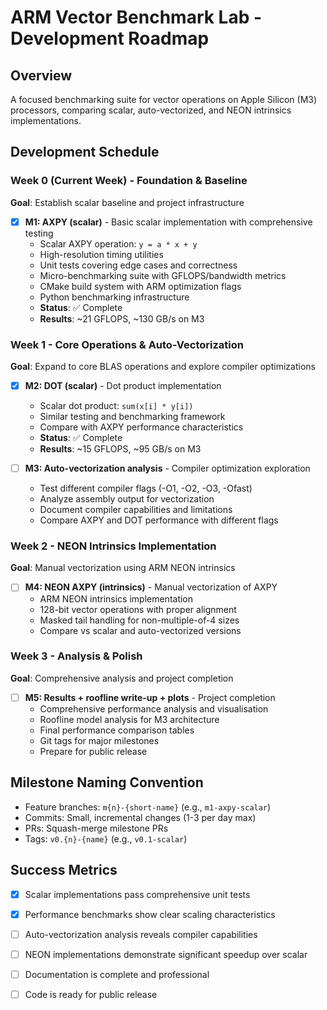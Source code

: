 # ARM Vector Benchmark Lab - Development Roadmap

## Overview
A focused benchmarking suite for vector operations on Apple Silicon (M3) processors, comparing scalar, auto-vectorized, and NEON intrinsics implementations.

## Development Schedule

### Week 0 (Current Week) - Foundation & Baseline
**Goal**: Establish scalar baseline and project infrastructure

- [x] **M1: AXPY (scalar)** - Basic scalar implementation with comprehensive testing
  - Scalar AXPY operation: `y = a * x + y`
  - High-resolution timing utilities
  - Unit tests covering edge cases and correctness
  - Micro-benchmarking suite with GFLOPS/bandwidth metrics
  - CMake build system with ARM optimization flags
  - Python benchmarking infrastructure
  - **Status**: ✅ Complete
  - **Results**: ~21 GFLOPS, ~130 GB/s on M3

### Week 1 - Core Operations & Auto-Vectorization
**Goal**: Expand to core BLAS operations and explore compiler optimizations

- [x] **M2: DOT (scalar)** - Dot product implementation
  - Scalar dot product: `sum(x[i] * y[i])`
  - Similar testing and benchmarking framework
  - Compare with AXPY performance characteristics
  - **Status**: ✅ Complete
  - **Results**: ~15 GFLOPS, ~95 GB/s on M3

- [ ] **M3: Auto-vectorization analysis** - Compiler optimization exploration
  - Test different compiler flags (-O1, -O2, -O3, -Ofast)
  - Analyze assembly output for vectorization
  - Document compiler capabilities and limitations
  - Compare AXPY and DOT performance with different flags

### Week 2 - NEON Intrinsics Implementation
**Goal**: Manual vectorization using ARM NEON intrinsics

- [ ] **M4: NEON AXPY (intrinsics)** - Manual vectorization of AXPY
  - ARM NEON intrinsics implementation
  - 128-bit vector operations with proper alignment
  - Masked tail handling for non-multiple-of-4 sizes
  - Compare vs scalar and auto-vectorized versions

### Week 3 - Analysis & Polish
**Goal**: Comprehensive analysis and project completion

- [ ] **M5: Results + roofline write-up + plots** - Project completion
  - Comprehensive performance analysis and visualisation
  - Roofline model analysis for M3 architecture
  - Final performance comparison tables
  - Git tags for major milestones
  - Prepare for public release

## Milestone Naming Convention
- Feature branches: `m{n}-{short-name}` (e.g., `m1-axpy-scalar`)
- Commits: Small, incremental changes (1-3 per day max)
- PRs: Squash-merge milestone PRs
- Tags: `v0.{n}-{name}` (e.g., `v0.1-scalar`)

## Success Metrics
- [x] Scalar implementations pass comprehensive unit tests
- [x] Performance benchmarks show clear scaling characteristics
- [ ] Auto-vectorization analysis reveals compiler capabilities
- [ ] NEON implementations demonstrate significant speedup over scalar
- [ ] Documentation is complete and professional
- [ ] Code is ready for public release

